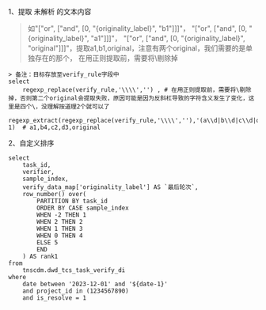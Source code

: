 1、提取 未解析 的文本内容
> 如"[\"or\", [\"and\", [0, \"{originality_label}\", \"b1\"]]]"，
> "[\"or\", [\"and\", [0, \"{originality_label}\", \"a1\"]]]"，
> "[\"or\", [\"and\", [0, \"{originality_label}\", \"original\"]]]"，提取a1,b1,original，注意有两个original，我们需要的是单独存在的那个，
> 在用正则提取前，需要将\剔除掉


```
> 备注：目标存放至verify_rule字段中
select
    regexp_replace(verify_rule,'\\\\','') , # 在用正则提取前，需要将\剔除掉，否则第二个original会提取失败，原因可能是因为反斜杠导致的字符含义发生了变化，这里是四个\，没理解按道理2个就可以了
    regexp_extract(regexp_replace(verify_rule,'\\\\',''),'(a\\d|b\\d|c\\d|original)\"', 1)  # a1,b4,c2,d3,original
```

2、自定义排序
```
select
    task_id,
    verifier,
    sample_index,
    verify_data_map['originality_label'] AS `最后轮次`,
    row_number() over(
        PARTITION BY task_id
        ORDER BY CASE sample_index
        WHEN -2 THEN 1
        WHEN 2 THEN 2
        WHEN 1 THEN 3
        WHEN 0 THEN 4
        ELSE 5 
        END
    ) AS rank1
from
    tnscdm.dwd_tcs_task_verify_di
where
    date between '2023-12-01' and '${date-1}'
    and project_id in (1234567890)
    and is_resolve = 1
```
